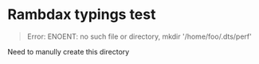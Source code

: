 # Rambdax typings test

> Error: ENOENT: no such file or directory, mkdir '/home/foo/.dts/perf'

Need to manully create this directory
